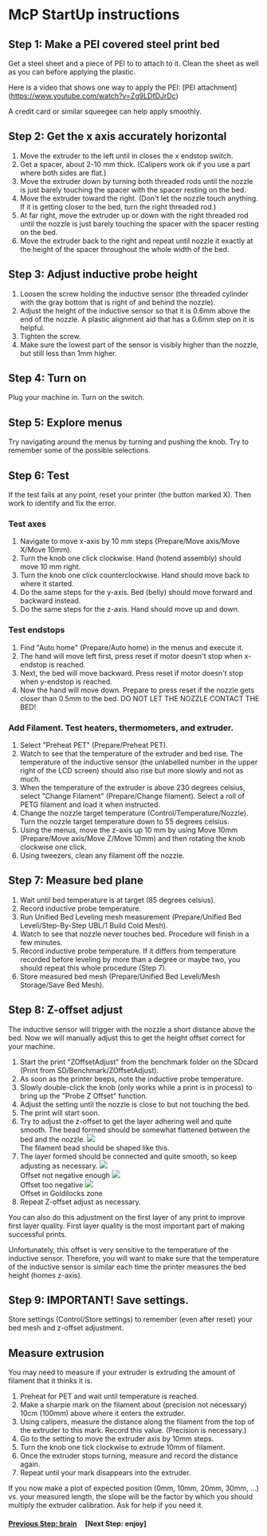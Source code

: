 # McP StartUp instructions

## Step 1: Make a PEI covered steel print bed

Get a steel sheet and a piece of PEI to to attach to it.  Clean the sheet as well as you can before applying the plastic.

Here is a video that shows one way to apply the PEI: [PEI attachment] (https://www.youtube.com/watch?v=Zg9LDfDJrDc)

A credit card or similar squeegee can help apply smoothly.

##  Step 2: Get the x axis accurately horizontal

1. Move the extruder to the left until in closes the x endstop switch.
1. Get a spacer, about 2-10 mm thick. (Calipers work ok if you use a part where both sides are flat.)
1. Move the extruder down by turning both threaded rods until the nozzle is just barely touching the spacer with the spacer resting on the bed.  
1. Move the extruder toward the right.  (Don't let the nozzle touch anything.  If it is getting closer to the bed, turn the right threaded rod.)
1. At far right, move the extruder up or down with the right threaded rod until the nozzle is just barely touching the spacer with the spacer resting on the bed.
1. Move the extruder back to the right and repeat until nozzle it exactly at the height of the spacer throughout the whole width of the bed.

##  Step 3: Adjust inductive probe height

1. Loosen the screw holding the inductive sensor (the threaded cylinder with the gray bottom that is right of and behind the nozzle).
1. Adjust the height of the inductive sensor so that it is 0.6mm above the end of the nozzle.  A plastic alignment aid that has a 0.6mm step on it is helpful. 
1. Tighten the screw.
1. Make sure the lowest part of the sensor is visibly higher than the nozzle, but still less than 1mm higher.

## Step 4: Turn on

Plug your machine in.  Turn on the switch.

## Step 5: Explore menus

Try navigating around the menus by turning and pushing the knob.  Try to remember some of the possible selections.

## Step 6: Test 

If the test fails at any point, reset your printer (the button marked X).  Then work to identify and fix the error.

### Test axes

1. Navigate to move x-axis by 10 mm steps (Prepare/Move axis/Move X/Move 10mm).
1. Turn the knob one click clockwise.  Hand (hotend assembly) should move 10 mm right.
1. Turn the knob one click counterclockwise.  Hand should move back to where it started.
1. Do the same steps for the y-axis.  Bed (belly) should move forward and backward instead.
1. Do the same steps for the z-axis.  Hand should move up and down.

### Test endstops

1. Find "Auto home" (Prepare/Auto home) in the menus and execute it.  
1. The hand will move left first, press reset if motor doesn't stop when x-endstop is reached.
1. Next, the bed will move backward. Press reset if motor doesn't stop when y-endstop is reached.
1. Now the hand will move down. Prepare to press reset if the nozzle gets closer than 0.5mm to the bed.  DO NOT LET THE NOZZLE CONTACT THE BED!

### Add Filament. Test heaters, thermometers, and extruder. 

1. Select "Preheat PET" (Prepare/Preheat PET).
1. Watch to see that the temperature of the extruder and bed rise.  The temperature of the inductive sensor (the unlabelled number in the upper right of the LCD screen) should also rise but more slowly and not as much.
1. When the temperature of the extruder is above 230 degrees celsius, select "Change Filament" (Prepare/Change filament).  Select a roll of PETG filament and load it when instructed.
1. Change the nozzle target temperature (Control/Temperature/Nozzle).  Turn the nozzle target temperature down to 55 degrees celsius.
1. Using the menus, move the z-axis up 10 mm by using Move 10mm (Prepare/Move axis/Move Z/Move 10mm) and then rotating the knob clockwise one click.
1. Using tweezers, clean any filament off the nozzle.

## Step 7: Measure bed plane

1. Wait until bed temperature is at target (85 degrees celsius).
1. Record inductive probe temperature.
1. Run Unified Bed Leveling mesh measurement (Prepare/Unified Bed Leveli/Step-By-Step UBL/1 Build Cold Mesh).
1. Watch to see that nozzle never touches bed.  Procedure will finish in a few minutes.
1. Record inductive probe temperature.  If it differs from temperature recorded before leveling by more than a degree or maybe two, you should repeat this whole procedure (Step 7).
1. Store measured bed mesh (Prepare/Unified Bed Leveli/Mesh Storage/Save Bed Mesh).

## Step 8: Z-offset adjust

The inductive sensor will trigger with the nozzle a short distance above the bed.  Now we will manually adjust this to get the height offset correct for your machine.

1. Start the print "ZOffsetAdjust" from the benchmark folder on the SDcard (Print from SD/Benchmark/ZOffsetAdjust).
1. As soon as the printer beeps, note the inductive probe temperature.
1. Slowly double-click the knob (only works while a print is in process) to bring up the "Probe Z Offset" function.
1. Adjust the setting until the nozzle is close to but not touching the bed.
1. The print will start soon.
1. Try to adjust the z-offset to get the layer adhering well and quite smooth.  The bead formed should be somewhat flattened between the bed and the nozzle. 
![](img/first_layer_crosssection.png)\
The filament bead should be shaped like this.
1. The layer formed should be connected and quite smooth, so keep adjusting as necessary.
![](img/NozzleTooHigh.jpg)\
Offset not negative enough
![](img/NozzleTooLow.jpg)\
Offset too negative
![](img/NozzleHeightPerfect.jpg)\
Offset in Goldilocks zone
1. Repeat Z-offset adjust as necessary.

You can also do this adjustment on the first layer of any print to improve first layer quality.  First layer quality is the most important part of making successful prints.

Unfortunately, this offset is very sensitive to the temperature of the inductive sensor.  Therefore, you will want to make sure that the temperature of the inductive sensor is similar each time the printer measures the bed height (homes z-axis).

## Step 9: IMPORTANT! Save settings.

Store settings (Control/Store settings) to remember (even after reset) your bed mesh and z-offset adjustment.

## Measure extrusion

You may need to measure if your extruder is extruding the amount of filament that it thinks it is.

1. Preheat for PET and wait until temperature is reached.
1. Make a sharpie mark on the filament about (precision not necessary) 10cm (100mm) above where it enters the extruder.
1. Using calipers, measure the distance along the filament from the top of the extruder to this mark. Record this value. (Precision is necessary.)
1. Go to the setting to move the extruder axis by 10mm steps.
1. Turn the knob one tick clockwise to extrude 10mm of filament.
1. Once the extruder stops turning, measure and record the distance again.
1. Repeat until your mark disappears into the extruder.

If you now make a plot of expected position (0mm, 10mm, 20mm, 30mm, ...) vs. your measured length, the slope will be the factor by which you should multiply the extruder calibration.  Ask for help if you need it. 


  
#### [Previous Step: brain](brain.md) &nbsp;&nbsp;&nbsp; [Next Step: enjoy]
